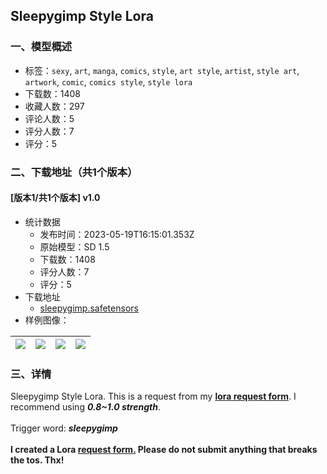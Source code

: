 ## Sleepygimp Style Lora
### 一、模型概述

- 标签：`sexy`, `art`, `manga`, `comics`, `style`, `art style`, `artist`, `style art`, `artwork`, `comic`, `comics style`, `style lora`
- 下载数：1408
- 收藏人数：297
- 评论人数：5
- 评分人数：7
- 评分：5

### 二、下载地址（共1个版本）

#### [版本1/共1个版本] v1.0

- 统计数据
  - 发布时间：2023-05-19T16:15:01.353Z
  - 原始模型：SD 1.5
  - 下载数：1408
  - 评分人数：7
  - 评分：5
- 下载地址
  - [sleepygimp.safetensors](https://civitai.com/api/download/models/75075)
- 样例图像：

| <img src="https://image.civitai.com/xG1nkqKTMzGDvpLrqFT7WA/834687d7-fac2-4ae8-8443-b1f484369d21/width=450/839177.jpeg" /> | <img src="https://image.civitai.com/xG1nkqKTMzGDvpLrqFT7WA/c54b3fe7-840f-4a2d-b697-53e68a649f77/width=450/839172.jpeg" /> | <img src="https://image.civitai.com/xG1nkqKTMzGDvpLrqFT7WA/652c3097-66ad-424b-9fff-ded4af7e51f2/width=450/839173.jpeg" /> | <img src="https://image.civitai.com/xG1nkqKTMzGDvpLrqFT7WA/2328297d-acc0-4d45-945a-42b624c2d8ce/width=450/839174.jpeg" /> |
| ---- | ---- | ---- | ---- |


### 三、详情
<p>Sleepygimp Style Lora. This is a request from my <a target="_blank" rel="ugc" href="https://forms.gle/LYRchxqheop9x3Ux9"><strong>lora request form</strong></a>. I recommend using <strong><em>0.8~1.0 strength</em></strong>.<br /><br />Trigger word: <strong><em>sleepygimp<br /></em></strong><br /><strong>I created a Lora </strong><a target="_blank" rel="ugc" href="https://forms.gle/LYRchxqheop9x3Ux9"><strong>request form.</strong></a><strong> Please do not submit anything that breaks the tos. Thx!</strong></p>